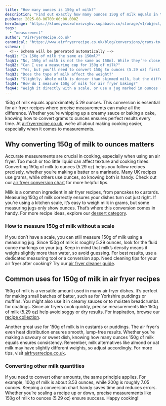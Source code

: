 ```yaml
---
title: "How many ounces is 150g of milk?"
description: "Find out exactly how many ounces 150g of milk equals in the UK. Perfect for air fryer recipes and precise measurements every time."
pubDate: 2025-08-06T00:00:00.000Z
heroImage: "https://klueoymssxwfnxsvcyhv.supabase.co/storage/v1/object/public/Shmucket/how-many-ounces-is-150g-of-milk.webp"
tags:
  - "measurement"
author: "AirFryerRecipe.co.uk"
canonical: "https://www.airfryerrecipe.co.uk/blog/conversions/grams-to-ounces/how-many-ounces-is-150g-of-milk"
schema: |
  <!-- Schema will be generated automatically -->
faqQ1: "Is 150g of milk the same as 150ml?"
faqA1: "No, 150g of milk is not the same as 150ml. While they’re close, milk’s density means 150ml weighs about 154g. For precise air fryer recipes, it’s best to measure by weight (grams) if possible."
faqQ2: "Can I use a measuring cup for 150g of milk?"
faqA2: "Yes, but you’ll need to convert 150g to ounces (5.29 oz) first. Most measuring cups show fluid ounces, so use the markings carefully. For accuracy, a kitchen scale is ideal."
faqQ3: "Does the type of milk affect the weight?"
faqA3: "Slightly. Whole milk is denser than skimmed milk, but the difference is minimal for small amounts like 150g. For precise baking, stick to the type specified in the recipe."
faqQ4: "How do I measure 150g of milk for air fryer baking?"
faqA4: "Weigh it directly with a scale, or use a jug marked in ounces (5.29 oz). For best results in air fryer recipes, avoid eyeballing measurements—precision matters!"
---
```

<p>150g of milk equals approximately 5.29 ounces. This conversion is essential for air fryer recipes where precise measurements can make all the difference. Whether you’re whipping up a creamy sauce or baking a cake, knowing how to convert grams to ounces ensures perfect results every time. At <a href=https://www.airfryerrecipe.co.uk>airfryerrecipe.co.uk</a>, we’re all about making cooking easier, especially when it comes to measurements.</p>

<h2>Why converting 150g of milk to ounces matters</h2>  
<p>Accurate measurements are crucial in cooking, especially when using an air fryer. Too much or too little liquid can affect texture and cooking times. Converting 150g of milk to ounces (5.29 oz) helps you follow recipes precisely, whether you’re making a batter or a marinade. Many UK recipes use grams, while others use ounces, so knowing both is handy. Check out our <a href=https://www.airfryerrecipe.co.uk/air-fryer-conversion-chart>air fryer conversion chart</a> for more helpful tips.</p>  

<p>Milk is a common ingredient in air fryer recipes, from pancakes to custards. Measuring 150g of milk correctly ensures your dishes turn out just right. If you’re using a kitchen scale, it’s easy to weigh milk in grams, but some measuring jugs only show ounces. That’s where this conversion comes in handy. For more recipe ideas, explore our <a href=https://www.airfryerrecipe.co.uk/recipe-category/dessert>dessert category</a>.</p>  

<h3>How to measure 150g of milk without a scale</h3>  
<p>If you don’t have a scale, you can still measure 150g of milk using a measuring jug. Since 150g of milk is roughly 5.29 ounces, look for the fluid ounce markings on your jug. Keep in mind that milk’s density means it weighs slightly more than water, so avoid guessing. For best results, use a dedicated measuring tool or a conversion app. Need cleaning tips for your air fryer after cooking? Try our <a href=https://www.airfryerrecipe.co.uk/air-fryer-cleaner>air fryer cleaner guide</a>.</p>  

<h2>Common uses for 150g of milk in air fryer recipes</h2>  
<p>150g of milk is a versatile amount used in many air fryer dishes. It’s perfect for making small batches of batter, such as for Yorkshire puddings or muffins. You might also use it in creamy sauces or to moisten breadcrumbs for coatings. Since air fryers cook quickly, precise measurements like 150g of milk (5.29 oz) help avoid soggy or dry results. For inspiration, browse our <a href=https://www.airfryerrecipe.co.uk/recipes>recipe collection</a>.</p>  

<p>Another great use for 150g of milk is in custards or puddings. The air fryer’s even heat distribution ensures smooth, lump-free results. Whether you’re making a savoury or sweet dish, knowing how many ounces 150g of milk equals ensures consistency. Remember, milk alternatives like almond or oat milk may have slightly different weights, so adjust accordingly. For more tips, visit <a href=https://www.airfryerrecipe.co.uk>airfryerrecipe.co.uk</a>.</p>  

<h3>Converting other milk quantities</h3>  
<p>If you need to convert other amounts, the same principle applies. For example, 100g of milk is about 3.53 ounces, while 200g is roughly 7.05 ounces. Keeping a conversion chart handy saves time and reduces errors. Whether you’re scaling a recipe up or down, precise measurements like 150g of milk to ounces (5.29 oz) ensure success. Happy cooking!</p>
